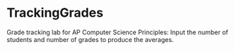 # TrackingGrades
Grade tracking lab for AP Computer Science Principles:
Input the number of students and number of grades to produce the averages.
